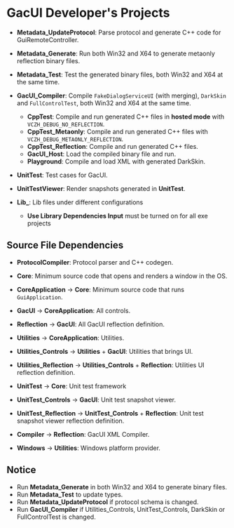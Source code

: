 ﻿# GacUI Developer's Projects

- **Metadata_UpdateProtocol**: Parse protocol and generate C++ code for GuiRemoteController.
- **Metadata_Generate**: Run both Win32 and X64 to generate metaonly reflection binary files.
- **Metadata_Test**: Test the generated binary files, both Win32 and X64 at the same time.
- **GacUI_Compiler**: Compile `FakeDialogServiceUI` (with merging), `DarkSkin` and `FullControlTest`, both Win32 and X64 at the same time.
  - **CppTest**: Compile and run generated C++ files in **hosted mode** with `VCZH_DEBUG_NO_REFLECTION`.
  - **CppTest_Metaonly**: Compile and run generated C++ files with `VCZH_DEBUG_METAONLY_REFLECTION`.
  - **CppTest_Reflection**: Compile and run generated C++ files.
  - **GacUI_Host**: Load the compiled binary file and run.
  - **Playground**: Compile and load XML with generated DarkSkin.
- **UnitTest**: Test cases for GacUI.
- **UnitTestViewer**: Render snapshots generated in **UnitTest**.

- **Lib_**: Lib files under different configurations
  - **Use Library Dependencies Input** must be turned on for all exe projects

## Source File Dependencies

- **ProtocolCompiler**: Protocol parser and C++ codegen.
- **Core**: Minimum source code that opens and renders a window in the OS.
- **CoreApplication** -> **Core**: Minimum source code that runs `GuiApplication`.
- **GacUI** -> **CoreApplication**: All controls.
- **Reflection** -> **GacUI**: All GacUI reflection definition.

- **Utilities** -> **CoreApplication**: Utilities.
- **Utilities_Controls** -> **Utilities** + **GacUI**: Utilities that brings UI.
- **Utilities_Reflection** -> **Utilities_Controls** + **Reflection**: Utilities UI reflection definition.

- **UnitTest** -> **Core**: Unit test framework
- **UnitTest_Controls** -> **GacUI**: Unit test snapshot viewer.
- **UnitTest_Reflection** -> **UnitTest_Controls** + **Reflection**: Unit test snapshot viewer reflection definition.

- **Compiler** -> **Reflection**: GacUI XML Compiler.
- **Windows** -> **Utilities**: Windows platform provider.

## Notice

- Run **Metadata_Generate** in both Win32 and X64 to generate binary files.
- Run **Metadata_Test** to update types.
- Run **Metadata_UpdateProtocol** if protocol schema is changed.
- Run **GacUI_Compiler** if Utilities_Controls, UnitTest_Controls, DarkSkin or FullControlTest is changed.
